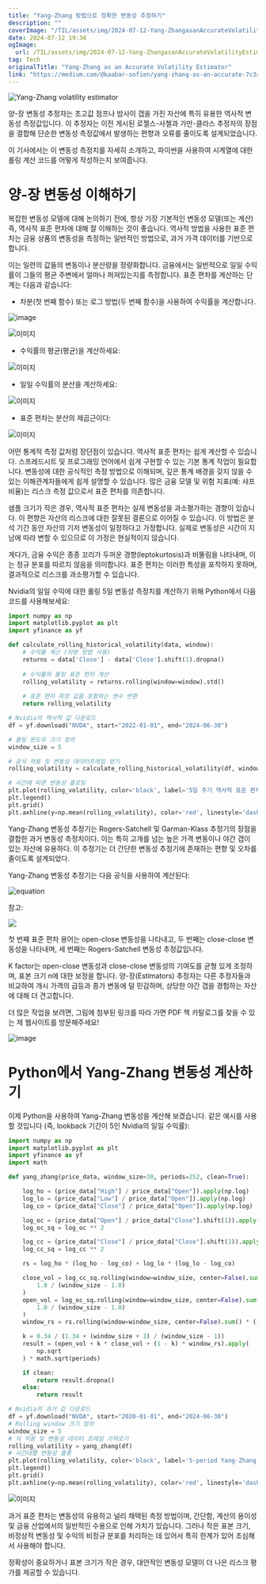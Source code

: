```yaml
---
title: "Yang-Zhang 방법으로 정확한 변동성 추정하기"
description: ""
coverImage: "/TIL/assets/img/2024-07-12-Yang-ZhangasanAccurateVolatilityEstimator_0.png"
date: 2024-07-12 19:34
ogImage: 
  url: /TIL/assets/img/2024-07-12-Yang-ZhangasanAccurateVolatilityEstimator_0.png
tag: Tech
originalTitle: "Yang-Zhang as an Accurate Volatility Estimator"
link: "https://medium.com/@kaabar-sofien/yang-zhang-as-an-accurate-7c3a3650e3f6"
---
```




![Yang-Zhang volatility estimator](/TIL/assets/img/2024-07-12-Yang-ZhangasanAccurateVolatilityEstimator_0.png)

양-장 변동성 추정자는 초고값 점프나 밤사이 갭을 가진 자산에 특히 유용한 역사적 변동성 측정값입니다. 이 추정자는 이전 게시된 로젤스-사첼과 가만-클라스 추정자의 장점을 결합해 단순한 변동성 측정값에서 발생하는 편향과 오류를 줄이도록 설계되었습니다.

이 기사에서는 이 변동성 측정치를 자세히 소개하고, 파이썬을 사용하여 시계열에 대한 롤링 계산 코드를 어떻게 작성하는지 보여줍니다.

# 양-장 변동성 이해하기


<!-- TIL 수평 -->
<ins class="adsbygoogle"
     style="display:block"
     data-ad-client="ca-pub-4877378276818686"
     data-ad-slot="1549334788"
     data-ad-format="auto"
     data-full-width-responsive="true"></ins>
<script>
(adsbygoogle = window.adsbygoogle || []).push({});
</script>

복잡한 변동성 모델에 대해 논의하기 전에, 항상 가장 기본적인 변동성 모델(또는 계산) 즉, 역사적 표준 편차에 대해 잘 이해하는 것이 좋습니다. 역사적 방법을 사용한 표준 편차는 금융 상품의 변동성을 측정하는 일반적인 방법으로, 과거 가격 데이터를 기반으로 합니다.

이는 일련의 값들의 변동이나 분산량을 정량화합니다. 금융에서는 일반적으로 일일 수익률이 그들의 평균 주변에서 얼마나 퍼져있는지를 측정합니다. 표준 편차를 계산하는 단계는 다음과 같습니다:

- 차분(첫 번째 함수) 또는 로그 방법(두 번째 함수)을 사용하여 수익률을 계산합니다.

![image](/TIL/assets/img/2024-07-12-Yang-ZhangasanAccurateVolatilityEstimator_1.png)

<!-- TIL 수평 -->
<ins class="adsbygoogle"
     style="display:block"
     data-ad-client="ca-pub-4877378276818686"
     data-ad-slot="1549334788"
     data-ad-format="auto"
     data-full-width-responsive="true"></ins>
<script>
(adsbygoogle = window.adsbygoogle || []).push({});
</script>


![이미지](/TIL/assets/img/2024-07-12-Yang-ZhangasanAccurateVolatilityEstimator_2.png)

- 수익률의 평균(평균)을 계산하세요:

![이미지](/TIL/assets/img/2024-07-12-Yang-ZhangasanAccurateVolatilityEstimator_3.png)

- 일일 수익률의 분산을 계산하세요:


<!-- TIL 수평 -->
<ins class="adsbygoogle"
     style="display:block"
     data-ad-client="ca-pub-4877378276818686"
     data-ad-slot="1549334788"
     data-ad-format="auto"
     data-full-width-responsive="true"></ins>
<script>
(adsbygoogle = window.adsbygoogle || []).push({});
</script>


![이미지](/TIL/assets/img/2024-07-12-Yang-ZhangasanAccurateVolatilityEstimator_4.png)

- 표준 편차는 분산의 제곱근이다:

![이미지](/TIL/assets/img/2024-07-12-Yang-ZhangasanAccurateVolatilityEstimator_5.png)

어떤 통계적 측정 값처럼 장단점이 있습니다. 역사적 표준 편차는 쉽게 계산할 수 있습니다. 스프레드시트 및 프로그래밍 언어에서 쉽게 구현할 수 있는 기본 통계 작업이 필요합니다. 변동성에 대한 공식적인 측정 방법으로 이해되며, 깊은 통계 배경을 갖지 않을 수 있는 이해관계자들에게 쉽게 설명할 수 있습니다. 많은 금융 모델 및 위험 지표(예: 샤프 비율)는 리스크 측정 값으로서 표준 편차를 의존합니다.


<!-- TIL 수평 -->
<ins class="adsbygoogle"
     style="display:block"
     data-ad-client="ca-pub-4877378276818686"
     data-ad-slot="1549334788"
     data-ad-format="auto"
     data-full-width-responsive="true"></ins>
<script>
(adsbygoogle = window.adsbygoogle || []).push({});
</script>

샘플 크기가 작은 경우, 역사적 표준 편차는 실제 변동성을 과소평가하는 경향이 있습니다. 이 편향은 자산의 리스크에 대한 잘못된 결론으로 이어질 수 있습니다. 이 방법은 분석 기간 동안 자산의 기저 변동성이 일정하다고 가정합니다. 실제로 변동성은 시간이 지남에 따라 변할 수 있으므로 이 가정은 현실적이지 않습니다.

게다가, 금융 수익은 종종 꼬리가 두꺼운 경향(leptokurtosis)과 비뚤림을 나타내며, 이는 정규 분포를 따르지 않음을 의미합니다. 표준 편차는 이러한 특성을 포착하지 못하며, 결과적으로 리스크를 과소평가할 수 있습니다.

Nvidia의 일일 수익에 대한 롤링 5일 변동성 측정치를 계산하기 위해 Python에서 다음 코드를 사용해보세요:

```python
import numpy as np
import matplotlib.pyplot as plt
import yfinance as yf

def calculate_rolling_historical_volatility(data, window):
    # 수익률 계산 (차분 방법 사용)
    returns = data['Close'] - data['Close'].shift(1).dropna()
    
    # 수익률의 롤링 표준 편차 계산
    rolling_volatility = returns.rolling(window=window).std()
    
    # 표준 편차 측정 값을 포함하는 변수 반환
    return rolling_volatility

# Nvidia의 역사적 값 다운로드
df = yf.download("NVDA", start="2022-01-01", end="2024-06-30")

# 롤링 윈도우 크기 정의
window_size = 5

# 공식 적용 및 변동성 데이터프레임 얻기
rolling_volatility = calculate_rolling_historical_volatility(df, window=window_size)

# 시간에 따른 변동성 플로팅
plt.plot(rolling_volatility, color='black', label='5일 주기 역사적 표준 편차')
plt.legend()
plt.grid()
plt.axhline(y=np.mean(rolling_volatility), color='red', linestyle='dashed')
```

<!-- TIL 수평 -->
<ins class="adsbygoogle"
     style="display:block"
     data-ad-client="ca-pub-4877378276818686"
     data-ad-slot="1549334788"
     data-ad-format="auto"
     data-full-width-responsive="true"></ins>
<script>
(adsbygoogle = window.adsbygoogle || []).push({});
</script>

Yang-Zhang 변동성 추정기는 Rogers-Satchell 및 Garman-Klass 추정기의 장점을 결합한 과거 변동성 측정치이다. 이는 특히 고개를 넘는 높은 가격 변동이나 야간 갭이 있는 자산에 유용하다. 이 추정기는 더 간단한 변동성 추정기에 존재하는 편향 및 오차를 줄이도록 설계되었다.

Yang-Zhang 변동성 추정기는 다음 공식을 사용하여 계산된다:

![equation](/TIL/assets/img/2024-07-12-Yang-ZhangasanAccurateVolatilityEstimator_6.png)

참고:

<!-- TIL 수평 -->
<ins class="adsbygoogle"
     style="display:block"
     data-ad-client="ca-pub-4877378276818686"
     data-ad-slot="1549334788"
     data-ad-format="auto"
     data-full-width-responsive="true"></ins>
<script>
(adsbygoogle = window.adsbygoogle || []).push({});
</script>

<img src="/TIL/assets/img/2024-07-12-Yang-ZhangasanAccurateVolatilityEstimator_7.png" />

첫 번째 표준 편차 용어는 open-close 변동성을 나타내고, 두 번째는 close-close 변동성을 나타내며, 세 번째는 Rogers-Satchell 변동성 추정값입니다.

K factor는 open-close 변동성과 close-close 변동성의 기여도를 균형 있게 조정하며, 표본 크기 n에 대한 보정을 합니다. 양-장(Estimators) 추정자는 다른 추정자들과 비교하여 개시 가격의 급등과 종가 변동에 덜 민감하며, 상당한 야간 갭을 경험하는 자산에 대해 더 견고합니다.

더 많은 작업을 보려면, 그림에 첨부된 링크를 따라 가면 PDF 책 카탈로그를 찾을 수 있는 제 웹사이트를 방문해주세요!

<!-- TIL 수평 -->
<ins class="adsbygoogle"
     style="display:block"
     data-ad-client="ca-pub-4877378276818686"
     data-ad-slot="1549334788"
     data-ad-format="auto"
     data-full-width-responsive="true"></ins>
<script>
(adsbygoogle = window.adsbygoogle || []).push({});
</script>


![image](/TIL/assets/img/2024-07-12-Yang-ZhangasanAccurateVolatilityEstimator_8.png)

# Python에서 Yang-Zhang 변동성 계산하기

이제 Python을 사용하여 Yang-Zhang 변동성을 계산해 보겠습니다. 같은 예시를 사용할 것입니다 (즉, lookback 기간이 5인 Nvidia의 일일 수익률):

```python
import numpy as np
import matplotlib.pyplot as plt
import yfinance as yf
import math

def yang_zhang(price_data, window_size=30, periods=252, clean=True):

    log_ho = (price_data["High"] / price_data["Open"]).apply(np.log)
    log_lo = (price_data["Low"] / price_data["Open"]).apply(np.log)
    log_co = (price_data["Close"] / price_data["Open"]).apply(np.log)

    log_oc = (price_data["Open"] / price_data["Close"].shift(1)).apply(np.log)
    log_oc_sq = log_oc ** 2

    log_cc = (price_data["Close"] / price_data["Close"].shift(1)).apply(np.log)
    log_cc_sq = log_cc ** 2

    rs = log_ho * (log_ho - log_co) + log_lo * (log_lo - log_co)

    close_vol = log_cc_sq.rolling(window=window_size, center=False).sum() * (
        1.0 / (window_size - 1.0)
    )
    open_vol = log_oc_sq.rolling(window=window_size, center=False).sum() * (
        1.0 / (window_size - 1.0)
    )
    window_rs = rs.rolling(window=window_size, center=False).sum() * (1.0 / (window_size - 1.0))

    k = 0.34 / (1.34 + (window_size + 1) / (window_size - 1))
    result = (open_vol + k * close_vol + (1 - k) * window_rs).apply(
        np.sqrt
    ) * math.sqrt(periods)

    if clean:
        return result.dropna()
    else:
        return result

# Nvidia의 과거 값 다운로드
df = yf.download("NVDA", start="2020-01-01", end="2024-06-30")
# Rolling window 크기 정의
window_size = 5
# 식 적용 및 변동성 데이터 프레임 가져오기
rolling_volatility = yang_zhang(df)
# 시간대별 변동성 플롯
plt.plot(rolling_volatility, color='black', label='5-period Yang-Zhang 변동성')
plt.legend()
plt.grid()
plt.axhline(y=np.mean(rolling_volatility), color='red', linestyle='dashed)
```


<!-- TIL 수평 -->
<ins class="adsbygoogle"
     style="display:block"
     data-ad-client="ca-pub-4877378276818686"
     data-ad-slot="1549334788"
     data-ad-format="auto"
     data-full-width-responsive="true"></ins>
<script>
(adsbygoogle = window.adsbygoogle || []).push({});
</script>

![이미지](/TIL/assets/img/2024-07-12-Yang-ZhangasanAccurateVolatilityEstimator_9.png)

과거 표준 편차는 변동성의 유용하고 널리 채택된 측정 방법이며, 간단함, 계산의 용이성 및 금융 산업에서의 일반적인 수용으로 인해 가치가 있습니다. 그러나 작은 표본 크기, 비정상적 변동성 및 수익의 비정규 분포를 처리하는 데 있어서 특히 한계가 있어 조심해서 사용해야 합니다.

정확성이 중요하거나 표본 크기가 작은 경우, 대안적인 변동성 모델이 더 나은 리스크 평가를 제공할 수 있습니다.